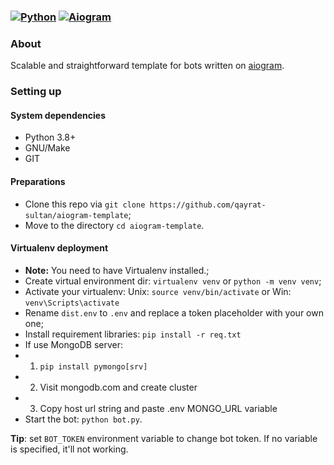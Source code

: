 ### [![Python](https://img.shields.io/badge/Python-3.8%2B-blue)](https://www.python.org/downloads/)  [![Aiogram](https://img.shields.io/badge/aiogram-2.18-blue)](https://pypi.org/project/aiogram/) 

### About
Scalable and straightforward template for bots written on [aiogram](https://github.com/aiogram/aiogram).

### Setting up

#### System dependencies
- Python 3.8+
- GNU/Make 
- GIT

#### Preparations
- Clone this repo via `git clone https://github.com/qayrat-sultan/aiogram-template`;
- Move to the directory `cd aiogram-template`.

#### Virtualenv deployment
- **Note:** You need to have Virtualenv installed.;
- Create virtual environment dir: `virtualenv venv` or `python -m venv venv`;
- Activate your virtualenv: Unix: `source venv/bin/activate` or Win: `venv\Scripts\activate`
- Rename `dist.env` to `.env` and replace a token placeholder with your own one;
- Install requirement libraries: `pip install -r req.txt`
- If use MongoDB server:
-  1. `pip install pymongo[srv]`
-  2. Visit mongodb.com and create cluster
-  3. Copy host url string and paste .env MONGO_URL variable
- Start the bot: `python bot.py`.

**Tip**: set `BOT_TOKEN` environment variable to change bot token. If no variable is specified, it'll not working.
